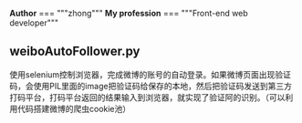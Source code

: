 __Author__  === """zhong"""
__My profession__ === """Front-end web developer"""

## weiboAutoFollower.py
使用selenium控制浏览器，完成微博的账号的自动登录。如果微博页面出现验证码，会使用PIL里面的image把验证码给保存的本地，然后把验证码发送到第三方打码平台，打码平台返回的结果输入到浏览器，就实现了验证阿的识别。（可以利用代码搭建微博的爬虫cookie池）
